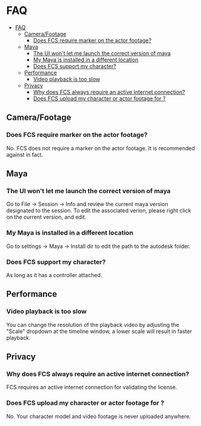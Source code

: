 <!-- # Frequently Asked Questions
1. [I cannot launch the version of Maya that I would like to use, it is disabled](#I cannot launch the version of Maya that I would like to use, it is disabled)


## I cannot launch the version of Maya that I would like to use, it is disabled -->

# FAQ
- [FAQ](#faq)
  - [Camera/Footage](#camerafootage)
    - [Does FCS require marker on the actor footage?](#does-fcs-require-marker-on-the-actor-footage)
  - [Maya](#maya)
    - [The UI won't let me launch the correct version of maya](#the-ui-wont-let-me-launch-the-correct-version-of-maya)
    - [My Maya is installed in a different location](#my-maya-is-installed-in-a-different-location)
    - [Does FCS support my character?](#does-fcs-support-my-character)
  - [Performance](#performance)
    - [Video playback is too slow](#video-playback-is-too-slow)
  - [Privacy](#privacy)
    - [Why does FCS always require an active internet connection?](#why-does-fcs-always-require-an-active-internet-connection)
    - [Does FCS upload my character or actor footage for ?](#does-fcs-upload-my-character-or-actor-footage-for-)
  
## Camera/Footage
### Does FCS require marker on the actor footage?
No. FCS does not require a marker on the actor footage. It is recommended against in fact. 

## Maya
### The UI won't let me launch the correct version of maya
Go to File -> Session -> Info and review the current maya version designated to the session. To edit the associated verion, please right click on the current version, and edit. 

### My Maya is installed in a different location 
Go to settings -> Maya -> Install dir to edit the path to the autodesk folder. 

### Does FCS support my character?
As long as it has a controller attached. 

## Performance
### Video playback is too slow
You can change the resolution of the playback video by adjusting the "Scale" dropdown at the timeline window, a lower scale will result in faster playback.



## Privacy
### Why does FCS always require an active internet connection?
FCS requires an active internet connection for validating the license. 

### Does FCS upload my character or actor footage for ?
No. Your character model and video footage is never uploaded anywhere. 

